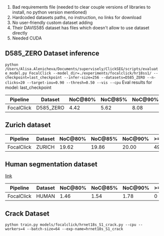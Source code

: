 1. Bad requirements file (needed to clear couple versions of libraries to install, no python version mentioned)
2. Hardcoded datasets paths, no instruction, no links for download
3. No user-friendly custom dataset adding
4. Their DAVIS585 dataset has files which doesn't allow to use dataset directly
5. Needed CUDA

## D585_ZERO Dataset inference
```python /Users/Alisa.Alenicheva/Documents/supervisely/ClickSEG/scripts/evaluate_model.py FocalClick --model_dir=./experiments/focalclick/hr18ss1/ --checkpoint=last_checkpoint --infer-size=256 --datasets=D585_ZERO --n-clicks=20 --target-iou=0.90 --thresh=0.50 --vis --cpu```
Eval results for model: last_checkpoint

|  Pipeline   |  Dataset  | NoC@80% | NoC@85% | NoC@90% |>=20@85% |>=20@90% | SPC,s |  Time   |
|-------------|-----------|---------|---------|---------|---------|---------|-------|---------|
| FocalClick  | D585_ZERO |  4.42   |  5.62   |  8.08   |   53    |   98    | 0.197 | 0:15:29 |

## Zurich dataset

|  Pipeline   |  Dataset  | NoC@80% | NoC@85% | NoC@90% |>=20@85% |>=20@90% | SPC,s |  Time   |
|-------------|-----------|---------|---------|---------|---------|---------|-------|---------|
| FocalClick  |  ZURICH   |  19.62  |  19.86  |  20.00  |   49    |   50    | 0.317 | 0:05:16 |

## Human segmentation dataset
[link](https://github.com/VikramShenoy97/Human-Segmentation-Dataset)

|  Pipeline   |  Dataset  | NoC@80% | NoC@85% | NoC@90% |>=20@85% |>=20@90% | SPC,s |  Time   |
|-------------|-----------|---------|---------|---------|---------|---------|-------|---------|
| FocalClick  |   HUMAN   |  1.46   |  1.54   |  1.78   |    0    |    0    | 0.197 | 0:01:41 |

## Crack Dataset

```python train.py models/focalclick/hrnet18s_S1_crack.py --cpu --workers=4 --batch-size=64 --exp-name=hrnet18s_S1_crack```